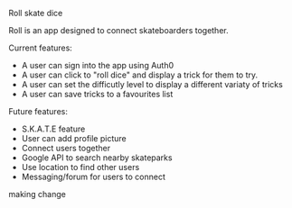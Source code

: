 Roll skate dice

Roll is an app designed to connect skateboarders together.

Current features:

- A user can sign into the app using Auth0
- A user can click to "roll dice" and display a trick for them to try.
- A user can set the difficutly level to display a different variaty of tricks
- A user can save tricks to a favourites list

Future features:

- S.K.A.T.E feature
- User can add profile picture
- Connect users together 
- Google API to search nearby skateparks
- Use location to find other users
- Messaging/forum for users to connect


making change
